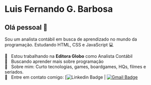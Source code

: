 # Luis Fernando G. Barbosa

## Olá pessoal 👋
Sou um analista contábil em busca de aprendizado no mundo da programação.
Estudando HTML, CSS e JavaScript :computer:

 :rocket:  &nbsp; Estou trabalhando na **Editora Globo** como Analista Contábil
 <br/> :purple_heart: &nbsp; Buscando aprender mais sobre programação
 <br/> 💬  &nbsp; Sobre mim: Curto tecnologias, games, boardgames, HQs, filmes e seriados.
 <br/> :email: &nbsp; Entre em contato comigo: [![Linkedin Badge](https://img.shields.io/badge/-LuisBarbosa-blue?style=flat-square&logo=Linkedin&logoColor=white&link=https://www.linkedin.com/in/lnandogb/) 
| 
[![Gmail Badge](https://img.shields.io/badge/-lnandogb@gmail.com-c14438?style=flat-square&logo=Gmail&logoColor=white&link=mailto:lnandogb@gmail.com)](mailto:lnandogb@gmail.com)
